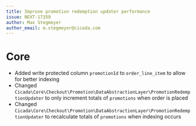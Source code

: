 ```yaml
---
title: Improve promotion redemption updater performance
issue: NEXT-17359
author: Max Stegmeyer
author_email: m.stegmeyer@cicada.com
---
```

# Core
* Added write protected column `promotionId` to `order_line_item` to allow for better indexing
* Changed `Cicada\Core\Checkout\Promotion\DataAbstractionLayer\PromotionRedemptionUpdater` to only increment totals of `promotions` when order is placed
* Changed `Cicada\Core\Checkout\Promotion\DataAbstractionLayer\PromotionRedemptionUpdater` to recalculate totals of `promotions` when indexing occurs
